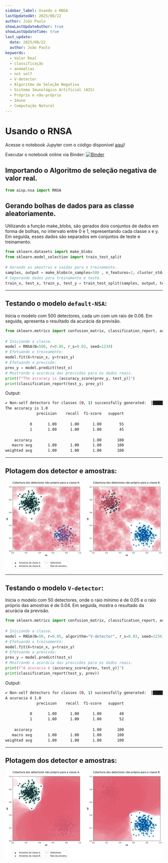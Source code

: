 ```yaml
---
sidebar_label: Usando o RNSA
lastUpdatedAt: 2025/08/22
author: João Paulo
showLastUpdateAuthor: true
showLastUpdateTime: true
last_update:
  date: 2025/08/22
  author: João Paulo
keywords:
  - Valor Real
  - classificação
  - anomalias
  - not self
  - V-detector
  - Algoritmo de Seleção Negativa
  - Sistema Imunológico Artificial (AIS)
  - Próprio e não-próprio
  - Imune
  - Computação Natural
---
```


# Usando o RNSA

Acesse o notebook Jupyter com o código disponível [aqui](https://github.com/AIS-Package/aisp/blob/main/examples/pt-br/classification/RNSA/example_with_randomly_generated_dataset-pt.ipynb)!


Executar o notebook online via Binder:  [![Binder](https://mybinder.org/badge_logo.svg)](https://mybinder.org/v2/gh/AIS-Package/aisp/HEAD?labpath=%2Fexamples%2Fpt-br%2Fclassification%2FRNSA%2Fexample_with_randomly_generated_dataset-pt.ipynb)


## Importando o Algoritmo de seleção negativa de valor real.
```python
from aisp.nsa import RNSA
```

## Gerando bolhas de dados para as classe aleatoriamente.

Utilizando a função make_blobs, são gerados dois conjuntos de dados em forma de bolhas, no intervalo entre 0 e 1, representando cada classe x e y. Em seguida, esses dados são separados em conjuntos de teste e treinamento.

```python
from sklearn.datasets import make_blobs
from sklearn.model_selection import train_test_split

# Gerando as amostras e saídas para o treinamento.
samples, output = make_blobs(n_samples=500 , n_features=2, cluster_std=0.07, center_box=([0.0, 1.0]), centers=[[0.25, 0.75], [0.75, 0.25]], random_state=1234) 
# Separando dados para treinamento e teste.
train_x, test_x, train_y, test_y = train_test_split(samples, output, test_size=0.2)
```

---

## Testando o modelo `default-NSA`:

Inicia o modelo com 500 detectores, cada um com um raio de 0.06. Em seguida, apresenta o resultado da acurácia da previsão.

```python
from sklearn.metrics import confusion_matrix, classification_report, accuracy_score

# Iniciando a classe.
model = RNSA(N=500, r=0.05, r_s=0.03, seed=1234)
# Efetuando o treinamento: 
model.fit(X=train_x, y=train_y)
# Efetuando a previsão:
prev_y = model.predict(test_x)
# Mostrando a acurácia das previsões para os dados reais.
print(f"The accuracy is {accuracy_score(prev_y, test_y)}")
print(classification_report(test_y, prev_y))
```

Output:
```bash
✔ Non-self detectors for classes (0, 1) successfully generated:  ┇██████████┇ 1000/1000 detectors
The accuracy is 1.0
              precision    recall  f1-score   support

           0       1.00      1.00      1.00        55
           1       1.00      1.00      1.00        45

    accuracy                           1.00       100
   macro avg       1.00      1.00      1.00       100
weighted avg       1.00      1.00      1.00       100
```

---

## Plotagem dos detector e amostras:

![](../../assets/exemple_pt_d.png)

---

## Testando o modelo `V-detector`:

Inicia o modelo com 50 detectores, onde o raio mínimo é de 0.05 e o raio próprio das amostras é de 0.04. Em seguida, mostra o resultado da acurácia da previsão.

```python
from sklearn.metrics import confusion_matrix, classification_report, accuracy_score

# Iniciando a classe.
model = RNSA(N=50, r=0.05, algorithm="V-detector", r_s=0.03, seed=1234)
# Efetuando o treinamento: 
model.fit(X=train_x, y=train_y)
# Efetuando a previsão:
prev_y = model.predict(test_x)
# Mostrando a acurácia das previsões para os dados reais.
print(f"A acuracia é {accuracy_score(prev, test_y)}")
print(classification_report(test_y, prev))
```

Output:
```bash
✔ Non-self detectors for classes (0, 1) successfully generated:  ┇██████████┇ 100/100 detectors
A acuracia é 1.0
              precision    recall  f1-score   support

           0       1.00      1.00      1.00        48
           1       1.00      1.00      1.00        52

    accuracy                           1.00       100
   macro avg       1.00      1.00      1.00       100
weighted avg       1.00      1.00      1.00       100
```

---

## Plotagem dos detector e amostras:

![](../../assets/exemple_pt_v.png)